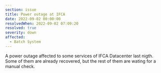 ```yaml
---
section: issue
title: Power outage at IFCA
date: 2022-09-02 00:00:00
resolvedWhen: 2022-09-02 07:09:20
resolved: true
severity: down
affected:
  - Batch System
---
```

A power outage affected to some services of IFCA Datacenter last nigth. Some of them are already recovered, but the rest of them are wating for a manual check.
